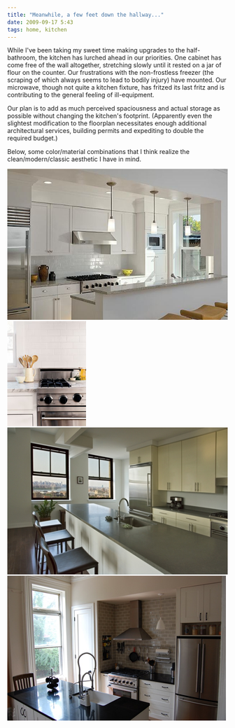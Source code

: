 ```yaml
---
title: "Meanwhile, a few feet down the hallway..."
date: 2009-09-17 5:43
tags: home, kitchen
---
```


While I've been taking my sweet time making upgrades to the half-bathroom, the kitchen has lurched ahead in our priorities. One cabinet has come free of the wall altogether, stretching slowly until it rested on a jar of flour on the counter. Our frustrations with the non-frostless freezer (the scraping of which always seems to lead to bodily injury) have mounted. Our microwave, though not quite a kitchen fixture, has fritzed its last fritz and is contributing to the general feeling of ill-equipment.

Our plan is to add as much perceived spaciousness and actual storage as possible without changing the kitchen's footprint. (Apparently even the slightest modification to the floorplan necessitates enough additional architectural services, building permits and expediting to double the required budget.) 

Below, some color/material combinations that I think realize the clean/modern/classic aesthetic I have in mind.


<img src="/images/2009-09-17-kitchen-example1.jpg" alt="example 1" />

<img src="/images/2009-09-17-kitchen-example2.jpg" alt="example 2" />

<img src="/images/2009-09-17-kitchen-example3.jpg" alt="example 3" />

<img src="/images/2009-09-17-kitchen-example4.jpg" alt="example 4" />
